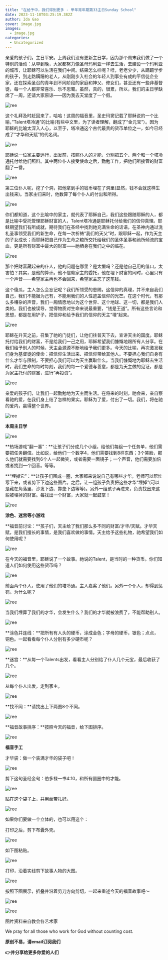 ```yaml
---
title: "在给予中，我们得到更多 - 甲年常年期第33主日Sunday School"
date: 2023-11-18T03:25:19.382Z
author: Ida Gao
cover: image.jpg
images:
  - image.jpg
categories:
  - Uncategorized
---
```


亲爱的孩子们，主日平安。上周我们没有更新主日学，因为那个周末我们做了一个特别的活动：从早到晚，大家都努力像圣母玛利亚一样去生活，去建设一个玛利亚的城市，让耶稣可以生活在我们中间。结果怎么样呢？哇，老老少少，从蹒跚学步的孩子，到走路蹒跚的老人，从刚刚步入社会的年轻人到事业有成的平信徒企业家，还在探索圣召的青年到不同阶段的家庭和神父、修女们，甚至还有一些非基督徒，每一个人都非常喜乐、乐不思蜀。虽然，真的，很累，所以，我们的主日学缺席了一周，还请大家原谅——因为我去天堂度了一个假。

<!--more-->

  

![ree](https://static.wixstatic.com/media/55472c_acecf4ec6fff4b6ea78e3b36c8c581cb~mv2.jpg)

  

这个礼拜及时赶回来了，哈哈！这周的福音里，圣史玛窦记载了耶稣说的一个比喻，”Talent塔冷通”的比喻(有些中文里，为了读者理解，翻成了“金元宝”）。因为耶稣的比喻太深入人心，以至于，塔冷通这个古代最贵的货币单位之一，如今已经成了“才华和天赋”的代名词。

  

![ree](https://static.wixstatic.com/media/55472c_629c228174cc44998b6cbd865168ed74~mv2.webp/v1/fill/w_147,h_110,al_c,q_80,usm_0.66_1.00_0.01,blur_2,enc_avif,quality_auto/55472c_629c228174cc44998b6cbd865168ed74~mv2.webp)

耶稣说一位家主要远行，出发前，按照仆人的才能，分别把五个、两个和一个塔冷通托付给他们照料。其中两位仆人接受使命之后，勤勉工作，把他们所接管的财富翻了一番。

![ree](https://static.wixstatic.com/media/55472c_ba8b71cfd8824f0baf835379c5984813~mv2.jpg)

第三位仆人呢，挖了个洞，把他拿到手的钱币埋在了洞里(显然，钱不会就这样生出钱来)。当家主归来时，他数算了每个仆人的付出和所得。

  

![ree](https://static.wixstatic.com/media/55472c_30d389101b8a4c24a67c4c294fb746c5~mv2.webp/v1/fill/w_147,h_110,al_c,q_80,usm_0.66_1.00_0.01,blur_2,enc_avif,quality_auto/55472c_30d389101b8a4c24a67c4c294fb746c5~mv2.webp)

  

你们都知道，这个比喻中的家主，就代表了耶稣自己，我们这些跟随耶稣的人，都是比喻中受托管理耶稣财富的人，Talent塔冷通是耶稣托付给我们的信仰真理。耶稣期望我们有所成就，期待我们在圣经中找到祂充满生命的话语，在圣神内通过洗礼圣事领受我们的新生命，在每一次祈祷“我们的天父”时，跟耶稣一起，作为天主的子女成长；而耶稣把自己作为生命之粮所交托给我们的圣体圣事和祂所倾流的宝血，更是所有财富中最大的财富——祂栖身在我们之中的临在。

  

![ree](https://static.wixstatic.com/media/55472c_9b335f4e16b348adb53845b5f8b5c3ca~mv2.jpg)

  

那个把财富藏起来的仆人，他的问题在哪里？是太懒吗？还是他自己用的借口，太害怕？其实，是他的算计。他不信赖家主的委托，他在埋下财富的同时，心里只有一个声音——希望家主再也不会回来，希望家主忘了这笔钱。

  

这个傻瓜，主人怎么会忘记呢？我们所领受的恩赐，这信仰的真理，并不来自我们自己，我们不能据为己有，不能用我们的人性遮盖信仰的光芒。在这个时代，有那么多嘈杂的声音，我们一厢情愿地以为这个世界、这个地球、这一切，都是我们人类的。我们也被误导，觉得物质对生命来说最重要，“钱是王道”。所有这些言论和思想，都是在用铲子，把信仰和给予我们的信仰的天主“埋”起来。

![ree](https://static.wixstatic.com/media/55472c_c9c463685ffe4c59a33996ae5f99af92~mv2.webp/v1/fill/w_123,h_168,al_c,q_80,usm_0.66_1.00_0.01,blur_2,enc_avif,quality_auto/55472c_c9c463685ffe4c59a33996ae5f99af92~mv2.webp)

  

耶稣在升天之前，召集了祂的门徒们，让他们往普天下去，宣讲天主的国度。耶稣托付给我们的财富，不是给我们一己之用，耶稣希望我们慷慨地跟所有人分享。在我们给予别人的时候，天主会源源不断地给予我们更多。今天的比喻，再次激发我们身为基督徒的使命：把信仰生活出来、把信仰带给其他人。不要担心我们自身有什么才华与限制，不要担心我们可以为天主赢取什么。当我们慷慨地为耶稣去生活时，我们生命的每时每刻，我们的每一个爱德与善意，都是为天主做的见证，都是为家主托付的财富，进行“再投资”。

![ree](https://static.wixstatic.com/media/55472c_21060993393f49b392b6f4c720a3ac7a~mv2.jpg)

  

亲爱的孩子们，让我们一起勤勉地为天主而生活。在将来的时刻，祂会来，亲自察看祂的爱，在我们身上结了怎样的果实。耶稣为了爱，付出了一切。我们，将在祂的爱内，赢得整个世界。

  

![ree](https://static.wixstatic.com/media/55472c_23e94fc2650e4baf96538bed18526a21~mv2.jpg)

  

**本周主日学**

  

![ree](https://static.wixstatic.com/media/55472c_126826738a2048f3b0dd7a389db8818d~mv2.webp/v1/fill/w_90,h_90,al_c,q_80,usm_0.66_1.00_0.01,blur_2,enc_avif,quality_auto/55472c_126826738a2048f3b0dd7a389db8818d~mv2.webp)

**热场游戏“翻一番”：**让孩子们分成几个小组，给他们每组一个任务单，他们需要把任务翻倍。比如说，给他们一个数字4，他们需要找到8样东西；3个笑脸，那么他们就需要找到6个人一起微笑，或者需要一面镜子；一个声音，他们需要加倍或者找到一个回音。等等。

  

**“埋掉它”：**让孩子们围成一圈，大家都来说说自己有哪些才华。老师可以帮忙写下来，或者剪下下边这些图片。之后，让一组孩子负责把这些才华“埋掉”(可以是藏在角落里、沙发下边、靠垫下边等等)。另外一组孩子再进来，负责找出来这些被埋掉的财富。每找出一个财富，大家就一起鼓掌！

  

![ree](https://static.wixstatic.com/media/55472c_88019dbe06524bd6ad12410cda5e6ab9~mv2.jpg)

  

**涂色、迷宫等小游戏**

  

**福音前讨论：**孩子们，天主给了我们那么多不同的财富/才华/天赋。才华天赋，是我们擅长的事情，是我们喜欢做的事情。天主给予这些礼物，祂希望我们如何使用呢？

  

![ree](https://static.wixstatic.com/media/55472c_d91cbab1cd8b4670a3efd9f3fe92047d~mv2.webp/v1/fill/w_147,h_104,al_c,q_80,usm_0.66_1.00_0.01,blur_2,enc_avif,quality_auto/55472c_d91cbab1cd8b4670a3efd9f3fe92047d~mv2.webp)

在今天的福音里，耶稣说了一个故事。祂说的Talent，是当时的一种货币。你们知道人们如何使用这些货币吗？

  

![ree](https://static.wixstatic.com/media/55472c_191aae466f1b445ca841a5bc29058d2a~mv2.png)

前面两个仆人，使用了他们的塔冷通。主人嘉奖了他们。另外一个仆人，却得到惩罚。为什么呢？

  

![ree](https://static.wixstatic.com/media/55472c_628e915df1ed4010b512d6a6bc19b725~mv2.jpg)

当我们埋葬了我们的才华，会发生什么？我们的才华就被浪费了，不能帮助别人。

  

![ree](https://static.wixstatic.com/media/55472c_896242b1774c4566b305b0715aadb652~mv2.gif/v1/fill/w_106,h_143,al_c,usm_0.66_1.00_0.01,blur_2,pstr/55472c_896242b1774c4566b305b0715aadb652~mv2.gif)

  

**涂色并连线：**把所有有人头的硬币，涂成金色；字母的硬币，银色；点点，铜色。一起看看每个仆人分别有多少硬币呢？

![ree](https://static.wixstatic.com/media/55472c_76d47998fc024bf1a0d2538df45048b9~mv2.png)

  

**迷宫：**从每一个Talents出发，看看主人分别给了仆人几个元宝，最后收获了几个。

  

![ree](https://static.wixstatic.com/media/55472c_d585d22fa51347549393b7b2c729c1c5~mv2.gif/v1/fill/w_147,h_206,al_c,usm_0.66_1.00_0.01,blur_2,pstr/55472c_d585d22fa51347549393b7b2c729c1c5~mv2.gif)

  

  

从每个仆人出发，走到家主。

![ree](https://static.wixstatic.com/media/55472c_368047f75edf4f278b1209953751193f~mv2.png)

**找不同：**请找出上下两图8个不同。

  

![ree](https://static.wixstatic.com/media/55472c_ee0ce331039f42a5a3f93c91cd7700cb~mv2.jpg)

**福音故事排序：**按照今天的福音，给下图排序。

  

![ree](https://static.wixstatic.com/media/55472c_2cea276cdfb04c1b8513568da49d228e~mv2.png)

  

  

**福音手工**

  

才华袋：做一个装满才华的袋子吧！

![ree](https://static.wixstatic.com/media/55472c_042f1438c8224b71b6f2dec0e7c65944~mv2.jpg)

剪下这句圣经金句：伯多禄一书4:10，和所有圆圈中的才能。

![ree](https://static.wixstatic.com/media/55472c_eb7d7697847b48518977a5f21e046bef~mv2.png)

贴在这个袋子上，并用丝带扎好。

![ree](https://static.wixstatic.com/media/55472c_f3e0e5d15ef04001b11561f059321568~mv2.png)

如果你们要做一个立体的，也可以用这个：

打印之后，剪下布囊外壳。

![ree](https://static.wixstatic.com/media/55472c_53d193fc144a4fd2ab6844cc07883279~mv2.png)

如下图粘贴。

![ree](https://static.wixstatic.com/media/55472c_24d059f585b84ba584a78a927c4bdfa1~mv2.png)

  

打印，沿着实线剪下故事人物的大图。

![ree](https://static.wixstatic.com/media/55472c_59c368a4d7a942cd9ffdcf738629b1cd~mv2.png)

按照下图展示，折叠并沿着剪刀方向剪切，一起来重述今天的福音故事吧～

![ree](https://static.wixstatic.com/media/55472c_ce5da18e58d941be955a254b738c9a50~mv2.png)

  

![ree](https://static.wixstatic.com/media/55472c_ce5da18e58d941be955a254b738c9a50~mv2.png)

图片资料来自教会各艺术家

We pray for all those who work for God without counting cost.

**原创不易，请email订阅我们**

**👉并分享给更多你爱的人们**
